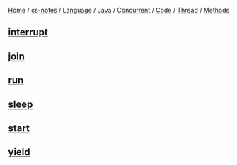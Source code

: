 [Home](https://mengxianbin.github.io) /
[cs-notes](https://mengxianbin.github.io/cs-notes/content) /
[Language](https://mengxianbin.github.io/cs-notes/content/Language) /
[Java](https://mengxianbin.github.io/cs-notes/content/Language/Java) /
[Concurrent](https://mengxianbin.github.io/cs-notes/content/Language/Java/Concurrent) /
[Code](https://mengxianbin.github.io/cs-notes/content/Language/Java/Concurrent/Code) /
[Thread](https://mengxianbin.github.io/cs-notes/content/Language/Java/Concurrent/Code/Thread) /
[Methods](https://mengxianbin.github.io/cs-notes/content/Language/Java/Concurrent/Code/Thread/Methods)

## [interrupt](https://mengxianbin.github.io/cs-notes/content/Language/Java/Concurrent/Code/Thread/Methods/interrupt)

## [join](https://mengxianbin.github.io/cs-notes/content/Language/Java/Concurrent/Code/Thread/Methods/join)

## [run](https://mengxianbin.github.io/cs-notes/content/Language/Java/Concurrent/Code/Thread/Methods/run)

## [sleep](https://mengxianbin.github.io/cs-notes/content/Language/Java/Concurrent/Code/Thread/Methods/sleep)

## [start](https://mengxianbin.github.io/cs-notes/content/Language/Java/Concurrent/Code/Thread/Methods/start)

## [yield](https://mengxianbin.github.io/cs-notes/content/Language/Java/Concurrent/Code/Thread/Methods/yield)

